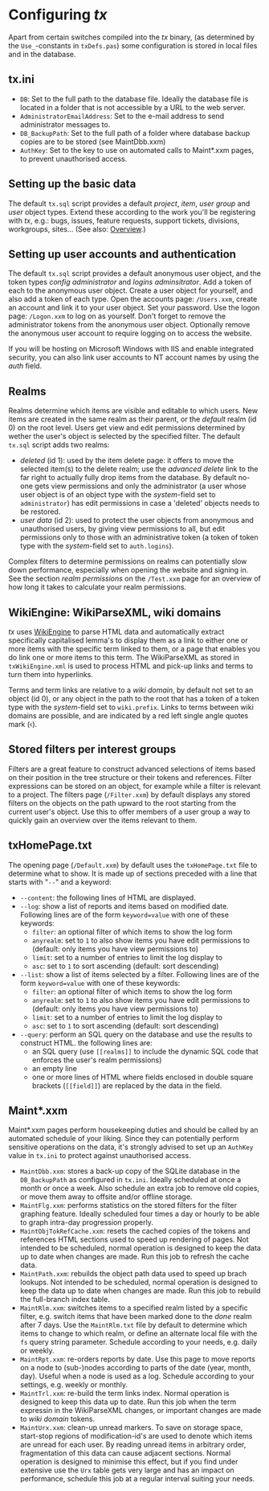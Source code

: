 # Configuring *tx*

Apart from certain switches compiled into the _tx_ binary, (as determined by the `Use_`-constants in `txDefs.pas`) some configuration is stored in local files and in the database.

## tx.ini

* `DB`: Set to the full path to the database file. Ideally the database file is located in a folder that is not accessible by a URL to the web server.
* `AdministratorEmailAddress`: Set to the e-mail address to send administrator messages to.
* `DB_BackupPath`: Set to the full path of a folder where database backup copies are to be stored (see MaintDbb.xxm)
* `AuthKey`: Set to the key to use on automated calls to Maint*.xxm pages, to prevent unauthorised access.

## Setting up the basic data

The default `tx.sql` script provides a default _project_, _item_, _user group_ and _user_ object types. Extend these according to the work you'll be registering with _tx_, e.g.: bugs, issues, feature requests, support tickets, divisions, workgroups, sites... (See also: [Overview](Overview.md).)

## Setting up user accounts and authentication

The default `tx.sql` script provides a default anonymous user object, and the token types _config administrator_ and _logins adminsitrator_. Add a token of each to the anonymous user object. Create a user object for yourself, and also add a token of each type. Open the accounts page: `/Users.xxm`, create an account and link it to your user object. Set your password. Use the logon page: `/Logon.xxm` to log on as yourself. Don't forget to remove the administrator tokens from the anonymous user object. Optionally remove the anonymous user account to require logging on to access the website.

If you will be hosting on Microsoft Windows with IIS and enable integrated security, you can also link user accounts to NT account names by using the _auth_ field.

## Realms

Realms determine which items are visible and editable to which users. New items are created in the same realm as their parent, or the _default_ realm (id 0) on the root level. Users get view and edit permissions determined by wether the user's object is selected by the specified filter. The default `tx.sql` script adds two realms:

* _deleted_ (id 1): used by the item delete page: it offers to move the selected item(s) to the delete realm; use the _advanced delete_ link to the far right to actually fully drop items from the database. By default no-one gets view permissions and only the administrator (a user whose user object is of an object type with the _system_-field set to `administrator`) has edit permissions in case a 'deleted' objects needs to be restored.
* _user data_ (id 2): used to protect the user objects from anonymous and unauthorised users, by giving view permissions to all, but edit permissions only to those with an administrative token (a token of token type with the _system_-field set to `auth.logins`).

Complex filters to determine permissions on realms can potentially slow down performance, especially when opening the website and signing in. See the section _realm permissions_ on the `/Test.xxm` page for an overview of how long it takes to calculate your realm permissions.

## WikiEngine: WikiParseXML, wiki domains

_tx_ uses [WikiEngine](https://sourceforge.net/projects/wikiengine/files/wikiengine/) to parse HTML data and automatically extract specifically capitalised lemma's to display them as a link to either one or more items with the specific term linked to them, or a page that enables you do link one or more items to this term. The WikiParseXML as stored in `txWikiEngine.xml` is used to process HTML and pick-up links and terms to turn them into hyperlinks.

Terms and term links are relative to a _wiki domain_, by default not set to an object (id 0), or any object in the path to the root that has a token of a token type with the _system_-field set to `wiki.prefix`. Links to terms between wiki domains are possible, and are indicated by a red left single angle quotes mark (&lsaquo;).

## Stored filters per interest groups

Filters are a great feature to construct advanced selections of items based on their position in the tree structure or their tokens and references. Filter expressions can be stored on an object, for example while a filter is relevant to a project. The filters page (`/Filter.xxm`) by default displays any stored filters on the objects on the path upward to the root starting from the current user's object. Use this to offer members of a user group a way to quickly gain an overview over the items relevant to them.

## txHomePage.txt

The opening page (`/Default.xxm`) by default uses the `txHomePage.txt` file to determine what to show. It is made up of sections preceded with a line that starts with "`--`" and a keyword:

* `--content`: the following lines of HTML are displayed.
* `--log`: show a list of reports and items based on modified date. Following lines are of the form `keyword=value` with one of these keywords:
  * `filter`: an optional filter of which items to show the log form
  * `anyrealm`: set to `1` to also show items you have edit permissions to (default: only items you have view permissions to)
  * `limit`: set to a number of entries to limit the log display to
  * `asc`: set to `1` to sort ascending (default: sort descending)
* `--list`: show a list of items selected by a filter. Following lines are of the form `keyword=value` with one of these keywords:
  * `filter`: an optional filter of which items to show the log form
  * `anyrealm`: set to `1` to also show items you have edit permissions to (default: only items you have view permissions to)
  * `limit`: set to a number of entries to limit the log display to
  * `asc`: set to `1` to sort ascending (default: sort descending)
* `--query`: perform an SQL query on the database and use the results to construct HTML. the following lines are:
  * an SQL query (use `[[realms]]` to include the dynamic SQL code that enforces the user's realm permissions)
  * an empty line
  * one or more lines of HTML where fields enclosed in double square brackets (`[[field]]`) are replaced by the data in the field.

## Maint*.xxm

Maint*.xxm pages perform housekeeping duties and should be called by an automated schedule of your liking. Since they can potentially perform sensitive operations on the data, it's strongly advised to set up an `AuthKey` value in `tx.ini` to protect against unauthorised access.

* `MaintDbb.xxm`: stores a back-up copy of the SQLite database in the `DB_BackupPath` as configured in `tx.ini`. Ideally scheduled at once a month or once a week. Also schedule an extra job to remove old copies, or move them away to offsite and/or offline storage.
* `MaintFlg.xxm`: performs statistics on the stored filters for the filter graphing feature. Ideally scheduled four times a day or hourly to be able to graph intra-day progression properly.
* `MaintObjTokRefCache.xxm`: resets the cached copies of the tokens and references HTML sections used to speed up rendering of pages. Not intended to be scheduled, normal operation is designed to keep the data up to date when changes are made. Run this job to refresh the cache data.
* `MaintPath.xxm`: rebuilds the object path data used to speed up brach lookups. Not intended to be scheduled, normal operation is designed to keep the data up to date when changes are made. Run this job to rebuild the full-branch index table.
* `MaintRlm.xxm`: switches items to a specified realm listed by a specific filter, e.g. switch items that have been marked done to the _done_ realm after 7 days. Use the `MaintRlm.txt` file by default to determine which items to change to which realm, or define an alternate local file with the `fs` query string parameter. Schedule according to your needs, e.g. daily or weekly.
* `MaintRpt.xxm`: re-orders reports by date. Use this page to move reports on a node to (sub-)nodes according to parts of the date (year, month, day). Useful when a node is used as a log. Schedule according to your settings, e.g. weekly or monthly.
* `MaintTrl.xxm`: re-build the term links index. Normal operation is designed to keep this data up to date. Run this job when the term expressin in the WikiParseXML changes, or important changes are made to _wiki domain_ tokens.
* `MaintUrx.xxm`: clean-up unread markers. To save on storage space, start-stop regions of modification-id's are used to denote which items are unread for each user. By reading unread items in arbitrary order, fragmentation of this data can cause adjacent sections. Normal operation is designed to minimise this effect, but if you find under extensive use the `Urx` table gets very large and has an impact on performance, schedule this job at a regular interval suiting your needs.
